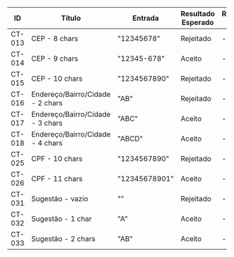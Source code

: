 | ID     | Título                           | Entrada       | Resultado Esperado | Resultado Obtido | Status   |
| ------ | -------------------------------- | ------------- | ------------------ | ---------------- | -------- |
| CT-013 | CEP - 8 chars                    | "12345678"    | Rejeitado          | -                | Pendente |
| CT-014 | CEP - 9 chars                    | "12345-678"   | Aceito             | -                | Pendente |
| CT-015 | CEP - 10 chars                   | "1234567890"  | Rejeitado          | -                | Pendente |
| CT-016 | Endereço/Bairro/Cidade - 2 chars | "AB"          | Rejeitado          | -                | Pendente |
| CT-017 | Endereço/Bairro/Cidade - 3 chars | "ABC"         | Aceito             | -                | Pendente |
| CT-018 | Endereço/Bairro/Cidade - 4 chars | "ABCD"        | Aceito             | -                | Pendente |
| CT-025 | CPF - 10 chars                   | "1234567890"  | Rejeitado          | -                | Pendente |
| CT-026 | CPF - 11 chars                   | "12345678901" | Aceito             | -                | Pendente |
| CT-031 | Sugestão - vazio                 | ""            | Rejeitado          | -                | Pendente |
| CT-032 | Sugestão - 1 char                | "A"           | Aceito             | -                | Pendente |
| CT-033 | Sugestão - 2 chars               | "AB"          | Aceito             | -                | Pendente |
